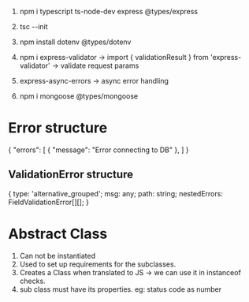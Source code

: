 1. npm i typescript ts-node-dev express @types/express

2. tsc --init

3. npm install dotenv @types/dotenv

4. npm i express-validator
    -> import { validationResult } from 'express-validator' 
    -> validate request params
5. express-async-errors
    -> async error handling

6. npm i mongoose @types/mongoose

Error structure
=================
{
    "errors": [
        {
            "message": "Error connecting to DB"
        },
    ]
}


ValidationError structure
--------------------------------
{
    type: 'alternative_grouped';
    msg: any;
    path: string;
    nestedErrors: FieldValidationError[][];
}


Abstract Class
===============
1. Can not be instantiated
2. Used to set up requirements for the subclasses.
3. Creates a Class when translated to JS -> we can use it in instanceof checks.
4. sub class must have its properties. eg: status code as number

